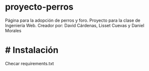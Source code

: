 # proyecto-perros
Página para la adopción de perros y foro.
Proyecto para la clase de Ingeniería Web.
Creador por: David Cárdenas, Lisset Cuevas y Daniel Morales

# # Instalación
  Checar requirements.txt
